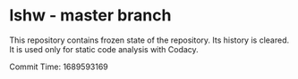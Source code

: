 # lshw - master branch

This repository contains frozen state of the repository.
Its history is cleared. It is used only for static code
analysis with Codacy.

Commit Time: 1689593169